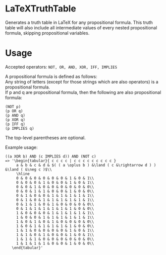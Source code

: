 # LaTeXTruthTable
Generates a truth table in LaTeX for any propositional formula. This truth table will also include all intermediate values of every nested propositional formula, skipping propositional variables.

# Usage
Accepted operators:
`NOT, OR, AND, XOR, IFF, IMPLIES`

A propositional formula is defined as follows:  
Any string of letters (except for those strings which are also operators) is a propositional formula.  
If p and q are propositional formula, then the following are also propositional formula:
```
(NOT p)
(p OR q)
(p AND q)
(p XOR q)
(p IFF q)
(p IMPLIES q)
```

The top-level parentheses are optional.

Example usage:  
```
((a XOR b) AND (c IMPLIES d)) AND (NOT c)
=> '\begin{tabular}{ c c c c | c c c c c c c c c }
	 a & b & c & d & $( ( a \oplus b ) &\land ( c &\rightarrow d ) ) &\land ( &\neg c )$\\
	 \hline
	 0 & 0 & 0 & 0 & 0 & 0 & 1 & 0 & 1\\
	 0 & 0 & 0 & 1 & 0 & 0 & 1 & 0 & 1\\
	 0 & 0 & 1 & 0 & 0 & 0 & 0 & 0 & 0\\
	 0 & 0 & 1 & 1 & 0 & 0 & 1 & 0 & 0\\
	 0 & 1 & 0 & 0 & 1 & 1 & 1 & 1 & 1\\
	 0 & 1 & 0 & 1 & 1 & 1 & 1 & 1 & 1\\
	 0 & 1 & 1 & 0 & 1 & 0 & 0 & 0 & 0\\
	 0 & 1 & 1 & 1 & 1 & 1 & 1 & 0 & 0\\
	 1 & 0 & 0 & 0 & 1 & 1 & 1 & 1 & 1\\
	 1 & 0 & 0 & 1 & 1 & 1 & 1 & 1 & 1\\
	 1 & 0 & 1 & 0 & 1 & 0 & 0 & 0 & 0\\
	 1 & 0 & 1 & 1 & 1 & 1 & 1 & 0 & 0\\
	 1 & 1 & 0 & 0 & 0 & 0 & 1 & 0 & 1\\
	 1 & 1 & 0 & 1 & 0 & 0 & 1 & 0 & 1\\
	 1 & 1 & 1 & 0 & 0 & 0 & 0 & 0 & 0\\
	 1 & 1 & 1 & 1 & 0 & 0 & 1 & 0 & 0\\
   \end{tabular}'
```
